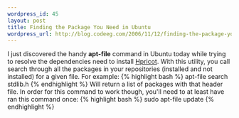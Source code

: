 ```yaml
--- 
wordpress_id: 45
layout: post
title: Finding the Package You Need in Ubuntu
wordpress_url: http://blog.codeeg.com/2006/11/12/finding-the-package-you-need-in-ubuntu/
---
```

I just discovered the handy <strong>apt-file</strong> command in Ubuntu today while trying to resolve the dependencies need to install <a title="Hpricot" href="http://code.whytheluckystiff.net/hpricot/">Hpricot</a>.  With this utility, you call search through all the packages in your repositories (installed and not installed) for a given file.  For example:
{% highlight bash %}
apt-file search stdlib.h
{% endhighlight %}
Will return a list of packages with that header file.  In order for this command to work though, you'll need to at least have ran this command once:
{% highlight bash %}
sudo apt-file update
{% endhighlight %}
